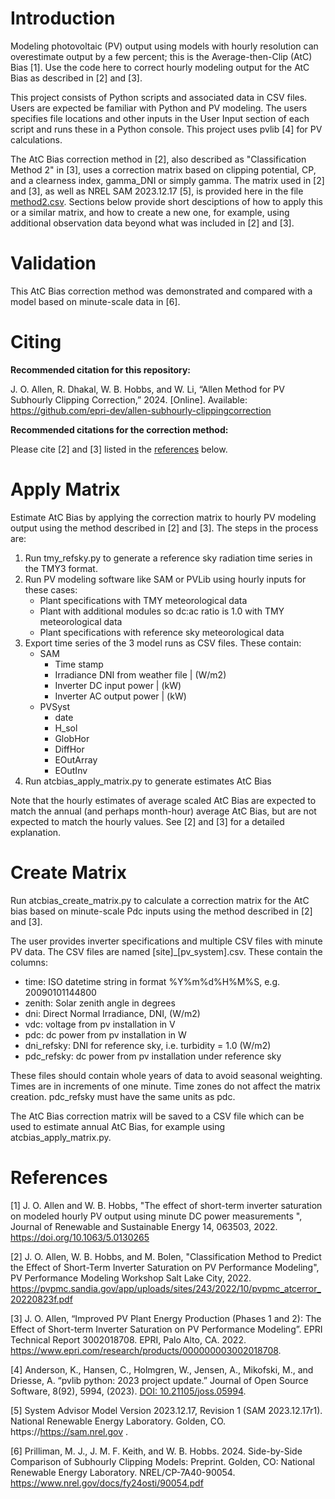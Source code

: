 # Introduction

Modeling photovoltaic (PV) output using models with hourly resolution can overestimate output by a few percent; this is the Average-then-Clip (AtC) Bias [1]. 
Use the code here to correct hourly modeling output for the AtC Bias as described in [2] and [3].

This project consists of Python scripts and associated data in CSV files. Users are expected be familiar with Python and PV modeling. The users specifies file locations and other inputs in the User Input section of each script and runs these in a Python console. This 
project uses pvlib [4] for PV calculations.

The AtC Bias correction method in [2], also described as "Classification Method 2" in [3], uses a correction matrix based on clipping potential, CP, and a clearness index, gamma_DNI or simply gamma. The matrix used in [2] and [3], as well as NREL SAM 2023.12.17 [5], is provided here in the file [method2.csv](method2.csv). Sections below provide short desciptions of how to apply this or a similar matrix, and how to create a new one, for example, using additional observation data beyond what was included in [2] and [3].

# Validation

This AtC Bias correction method was demonstrated and compared with a model based on minute-scale data in [6].

# Citing

**Recommended citation for this repository:**

J. O. Allen, R. Dhakal, W. B. Hobbs, and W. Li, “Allen Method for PV Subhourly Clipping Correction,” 2024. [Online]. Available: https://github.com/epri-dev/allen-subhourly-clippingcorrection

**Recommended citations for the correction method:**

Please cite [2] and [3] listed in the [references](#references) below. 


# Apply Matrix
Estimate AtC Bias by applying the correction matrix to hourly PV modeling output using the method described in [2] and [3]. The steps in the process are:

1. Run tmy_refsky.py to generate a reference sky radiation time series in the TMY3 format.
2. Run PV modeling software like SAM or PVLib using hourly inputs for these cases:
    - Plant specifications with TMY meteorological data
    - Plant with additional modules so dc:ac ratio is 1.0 with TMY meteorological data
    - Plant specifications with reference sky meteorological data
3. Export time series of the 3 model runs as CSV files. These contain:
    - SAM
      - Time stamp
      - Irradiance DNI from weather file | (W/m2)
      - Inverter DC input power | (kW)
      - Inverter AC output power | (kW)
    - PVSyst
      - date
      - H_sol
      - GlobHor
      - DiffHor
      - EOutArray
      - EOutInv
4. Run atcbias_apply_matrix.py to generate estimates AtC Bias

Note that the hourly estimates of average scaled AtC Bias are expected to 
match the annual (and perhaps month-hour) average AtC Bias, but are not
expected to match the hourly values. See [2] and [3] for a detailed explanation.

# Create Matrix

Run atcbias_create_matrix.py to calculate a correction matrix for the AtC 
bias based on minute-scale Pdc inputs using the method described in [2] and [3]. 

The user provides inverter specifications and multiple CSV files with minute PV 
data. The CSV files are named [site]_[pv_system].csv. These contain the columns:

- time: ISO datetime string in format %Y%m%d%H%M%S, e.g. 20090101144800
- zenith: Solar zenith angle in degrees
- dni: Direct Normal Irradiance, DNI, (W/m2)
- vdc: voltage from pv installation in V
- pdc: dc power from pv installation in W
- dni_refsky: DNI for reference sky, i.e. turbidity = 1.0 (W/m2)
- pdc_refsky: dc power from pv installation under reference sky

These files should contain whole years of data to avoid seasonal weighting. 
Times are in increments of one minute. Time zones do not affect the matrix
creation. pdc_refsky must have the same units as pdc.

The AtC Bias correction matrix will be saved to a CSV file which can be used
to estimate annual AtC Bias, for example using atcbias_apply_matrix.py.

# References
[1] J. O. Allen and W. B. Hobbs, "The effect of short-term inverter saturation on modeled
hourly PV output using minute DC power measurements
", Journal of Renewable and Sustainable Energy 14, 063503, 2022.
https://doi.org/10.1063/5.0130265

[2] J. O. Allen, W. B. Hobbs, and M. Bolen, "Classification Method to Predict the Effect of Short-Term Inverter Saturation on PV Performance Modeling", PV Performance Modeling Workshop Salt Lake City, 2022. https://pvpmc.sandia.gov/app/uploads/sites/243/2022/10/pvpmc_atcerror_20220823f.pdf

[3] J. O. Allen, “Improved PV Plant Energy Production (Phases 1 and 2): The Effect of Short-term Inverter Saturation on PV Performance Modeling”. EPRI Technical Report 3002018708. EPRI, Palo Alto, CA. 2022. https://www.epri.com/research/products/000000003002018708. 

[4] Anderson, K., Hansen, C., Holmgren, W., Jensen, A., Mikofski, M., and Driesse, A. “pvlib python: 2023 project update.” Journal of Open Source Software, 8(92), 5994, (2023). [DOI: 10.21105/joss.05994](http://dx.doi.org/10.21105/joss.05994).

[5] System Advisor Model Version 2023.12.17, Revision 1 (SAM 2023.12.17r1). National Renewable Energy Laboratory. Golden, CO. https://https://sam.nrel.gov .

[6] Prilliman, M. J., J. M. F. Keith, and W. B. Hobbs. 2024. Side-by-Side
Comparison of Subhourly Clipping Models: Preprint. Golden, CO: National Renewable
Energy Laboratory. NREL/CP-7A40-90054. https://www.nrel.gov/docs/fy24osti/90054.pdf
